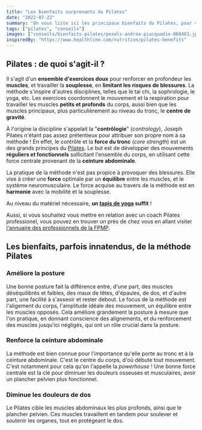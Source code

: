```yaml
---
title: "Les bienfaits surprenants du Pilates"
date: "2022-07-22"
summary: "On vous liste ici les principaux bienfaits du Pilates, pour vous garder motivés !"
tags: ["pilates", "conseils"]
images: ["conseils/bienfaits-pilates/pexels-andrea-piacquadio-868483.jpg"]
inspiredBy: "https://www.healthline.com/nutrition/pilates-benefits"
---
```

## Pilates : de quoi s'agit-il ?

Il s'agit d'un **ensemble d'exercices doux** pour renforcer en profondeur les **muscles**, et travailler la **souplesse**, en **limitant les risques de blessures**.
La méthode s'inspire d'autres disciplines, telles que le tai chi, la sophrologie, le yoga, etc.
Les exercices coordonnent le mouvement et la respiration pour travailler les muscles **petits et profonds** du corps, aussi bien que les muscles principaux, plus particulièrement au niveau du tronc, le **centre de gravité**.

À l'origine la discipline s'appelait la "**contrôlogie**" (*contrology*), Joseph Pilates n'étant pas assez prétentieux pour attribuer son propre nom à sa méthode !
En effet, le contrôle et la **force du tronc** (*core strength*) est un des grands principes du [Pilates](/tags/pilates/).
Le but est de développer des mouvements **réguliers et fonctionnels** sollicitant l'ensemble du corps, en utilisant cette force centrale provenant de la **ceinture abdominale**.

La pratique de la méthode n'est pas propice à provoquer des blessures. Elle vise à créer une **force** optimale par un **équilibre** entre les muscles, et le système neuromusculaire.
Le force acquise au travers de la méthode est en **harmonie** avec la mobilité et la souplesse.

Au niveau du matériel nécessaire, **un [tapis de yoga](/post/tapis-yoga/) suffit** !

Aussi, si vous souhaitez vous mettre en relation avec un coach Pilates professionel, vous pouvez en trouver un près de chez vous en allant visiter [l'annuaire des professionnels de la FPMP](https://www.fpmp.fr/dsdsheet/).

## Les bienfaits, parfois innatendus, de la méthode Pilates

### Améliore la posture

Une bonne posture fait la différence entre, d'une part, des muscles déséquilibrés et faibles, des maux de têtes, d'épaules, de dos, et d'autre part, une facilité à s'asseoir et rester debout.
Le focus de la méthode est l'aligement du corps, l'amplitude idéale des mouvement, un équilibre entre les muscles opposés.
Cela améliore grandement la posture à mesure que l'on pratique, en donnant conscience des alignements, et du renforcement des muscles jusqu'ici négligés, qui ont un rôle crucial dans la posture.

### Renforce la ceinture abdominale

La méthode est bien connue pour l'importance qu'elle porte au tronc et à la ceinture abdominale.
C'est le centre du corps, d'où débute tout mouvement. C'est notamment pour cela qu'on l'appelle la *powerhouse* !
Une bonne force centrale est la clé pour diminuer les douleurs osseuses et musculaires, avoir un plancher pelvien plus fonctionnel.

### Diminue les douleurs de dos

Le Pilates cible les muscles abdominaux les plus profonds, ainsi que le plancher pelvien.
Ces muscles travaillent en tandem pour soulever et soutenir les organes, tout en protégeant le dos.

